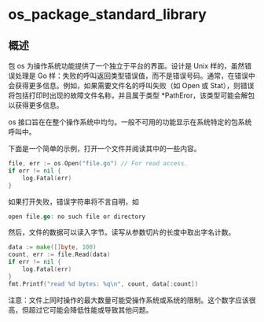 # os_package_standard_library

## 概述
包 os 为操作系统功能提供了一个独立于平台的界面。设计是 Unix 样的，虽然错误处理是 Go 样：失败的呼叫返回类型错误值，而不是错误号码。通常，在错误中会获得更多信息。例如，如果需要文件名的呼叫失败（如 Open 或 Stat），则错误将包括打印时出现的故障文件名称，并且属于类型 *PathEror，该类型可能会解包以获得更多信息。

os 接口旨在在整个操作系统中均匀。一般不可用的功能显示在系统特定的包系统呼叫中。

下面是一个简单的示例，打开一个文件并阅读其中的一些内容。

```go
file, err := os.Open("file.go") // For read access.
if err != nil {
	log.Fatal(err)
}
```

如果打开失败，错误字符串将不言自明，如

```go
open file.go: no such file or directory
```

然后，文件的数据可以读入字节。读写从参数切片的长度中取出字名计数。

```go
data := make([]byte, 100)
count, err := file.Read(data)
if err != nil {
	log.Fatal(err)
}
fmt.Printf("read %d bytes: %q\n", count, data[:count])
```

注意：文件上同时操作的最大数量可能受操作系统或系统的限制。这个数字应该很高，但超过它可能会降低性能或导致其他问题。

